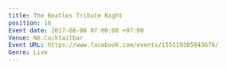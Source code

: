 ```yaml
---
title: The Beatles Tribute Night
position: 16
Event date: 2017-08-08 07:00:00 +07:00
Venue: Nê.Cocktailbar
Event URL: https://www.facebook.com/events/155119305043676/
Genre: Live
---
```


